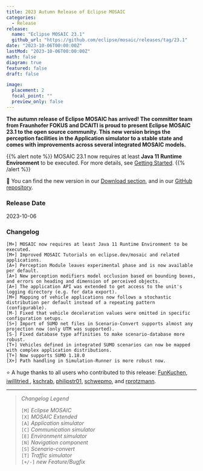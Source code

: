```yaml
---
title: 2023 Autumn Release of Eclipse MOSAIC
categories:
  - Release
release:
  name: "Eclipse MOSAIC 23.1"
  github_url: "https://github.com/eclipse/mosaic/releases/tag/23.1"
date: "2023-10-06T00:00:00Z"
lastMod: "2023-10-06T00:00:00Z"
math: false
diagram: true
featured: false
draft: false

image:
  placement: 2
  focal_point: ""
  preview_only: false
---
```


**The autumn release of Eclipse MOSAIC has arrived! The committer team from Fraunhofer FOKUS and DCAITI is proud to present Eclipse MOSAIC 23.1 to the open source community. 
This new version brings the perception facilities in the Application simulator to a stable state and comes with improvements across several integrated MOSAIC models.**

{{% alert note %}}
MOSAIC 23.1 now requires at least **Java 11 Runtime Environment** to be executed. For more details, see [Getting Started](/tutorials/getting_started/).
{{% /alert %}}

:rocket: You can find the new version in our [Download section](/download), and in our [GitHub repository](https://github.com/eclipse/mosaic). 

### Release Date
2023-10-06

### Changelog

```shell
[M+] MOSAIC now requires at least Java 11 Runtime Environment to be executed.
[M+] Improved MOSAIC Tutorials on eclipse.dev/mosaic and related applications.
[A+] Perception Module leaves experimental phase and is now available per default.
[A+] New perception modifiers model occlusion based on bounding boxes, and errors on heading and dimension of perceived objects.
[A+] The application API was extended to get access to the unit's logging directory (e.g. for data export).
[M+] Mapping of vehicle applications now follows a stochastic distribution per default instead of a repeating pattern (configurable).
[M-] Fixed that vehicle deceleration values were omitted in specific configuration setups.
[S+] Import of SUMO net files in Scenario-Convert supports almost any projection now (only UTM was supported). 
[S-] Fixed database type affinities to make scenario-database more robust.
[T+] Vehicles defined in integrated SUMO scenarios can now be mapped with complex application distributions.
[T+] Now supports SUMO 1.18.0
[X+] Path handling in Simulation-Runner is more robust now.
```

:star: A huge thanks to all users who contributed to this release:
[ <i class="fab fa-github"></i> FunKuchen](https://github.com/FunKuchen),
[ <i class="fab fa-github"></i> iwillitried ](https://github.com/iwillitried ),
[ <i class="fab fa-github"></i> kschrab](https://github.com/kschrab),
[ <i class="fab fa-github"></i> philipstr01](https://github.com/philipstr01),
[ <i class="fab fa-github"></i> schwepmo](https://github.com/schwepmo), and
[ <i class="fab fa-github"></i> rprotzmann](https://github.com/rprotzmann).

---

> _Changelog Legend_
>   
> `[M]` _Eclipse MOSAIC_\
> `[X]` _MOSAIC Extended_\
> `[A]` _Application simulator_\
> `[C]` _Communication simulator_\
> `[E]` _Environment simulator_\
> `[N]` _Navigation component_\
> `[S]` _Scenario-convert_\
> `[T]` _Traffic simulator_\
> `[+/-]` _new Feature/Bugfix_